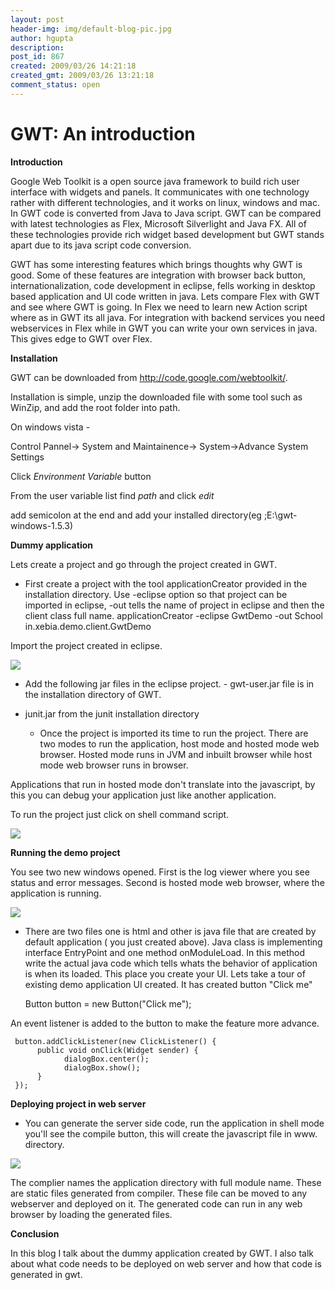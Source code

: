 ```yaml
---
layout: post
header-img: img/default-blog-pic.jpg
author: hgupta
description: 
post_id: 867
created: 2009/03/26 14:21:18
created_gmt: 2009/03/26 13:21:18
comment_status: open
---
```


# GWT: An introduction

**Introduction**

Google Web Toolkit is a open source java framework to build rich user interface with widgets and panels. It communicates with one technology rather with different technologies, and it works on linux, windows and mac. In GWT code is converted from Java to Java script. GWT can be compared with latest technologies as Flex, Microsoft Silverlight and Java FX. All of these technologies provide rich widget based development but GWT stands apart due to its java script code conversion.

GWT has some interesting features which brings thoughts why GWT is good. Some of these features are integration with browser back button, internationalization, code development in eclipse, fells working in desktop based application and UI code written in java.  Lets compare Flex with GWT and see where GWT is going. In Flex we need to learn new Action script where as in GWT its all java. For integration with backend services you need webservices in Flex while in GWT you can write your own services in java. This gives edge to GWT over Flex.

**Installation**

GWT can be downloaded from <http://code.google.com/webtoolkit/>.

Installation is simple, unzip the downloaded file with some tool such as WinZip, and add the root folder into path.

On windows vista -

Control Pannel-> System and Maintainence-> System->Advance System Settings

Click _Environment Variable_ button

From the user variable list find _path_ and click _edit_

add semicolon at the end and add your installed directory(eg ;E:\gwt-windows-1.5.3)

**Dummy application**

Lets create a project and go through the project created in GWT. 

  * First create a project with the tool applicationCreator provided in the installation directory. Use -eclipse option so that project can be imported in eclipse, -out tells the name of project in eclipse and then the client class full name.
applicationCreator -eclipse GwtDemo -out School in.xebia.demo.client.GwtDemo

Import the project created in eclipse.

![][1]

  * Add the following jar files in the eclipse project.
\- gwt-user.jar file is in the installation directory of GWT.

  * junit.jar from the junit installation directory 
    * Once the project is imported its time to run the project. There are two modes to run the application, host mode and hosted mode web browser. Hosted mode runs in JVM and inbuilt browser while host mode web browser runs in browser.

Applications that run in hosted mode don't translate into the javascript, by this you can debug your application just like another application.

To run the project just click on shell command script.

![][2]

**Running the demo project**

You see two new windows opened. First is the log viewer where you see status and error messages. Second is hosted mode web browser, where the application is running.

![][3]

  * There are two files one is html and other is java file that are created by default application ( you just created above). Java class is implementing interface EntryPoint and one method onModuleLoad. In this method write the actual java code which tells whats the behavior of application is when its loaded. This place you create your UI.
Lets take a tour of existing demo application UI created. It has created button "Click me" 
    
    
    Button button = new Button("Click me");
    

An event listener is added to the button to make the feature more advance. 
    
    
     button.addClickListener(new ClickListener() {
          public void onClick(Widget sender) {
                dialogBox.center();
                dialogBox.show();
          }
     });
    

**Deploying project in web server**

  * You can generate the server side code, run the application in shell mode you'll see the compile button, this will create the javascript file in www. directory.

![][4]

The complier names the application directory with full module name. These are static files generated from compiler. These file can be moved to any webserver and deployed on it. The generated code can run in any web browser by loading the generated files.

**Conclusion**

In this blog I talk about the dummy application created by GWT. I also talk about what code needs to be deployed on web server and how that code is generated in gwt.

   [1]: http://xebee.xebia.in/wp-content/uploads/2009/01/import-in-eclipse.jpg
   [2]: http://xebee.xebia.in/wp-content/uploads/2009/01/eclipse-view.jpg
   [3]: http://xebee.xebia.in/wp-content/uploads/2009/01/result.jpg
   [4]: http://xebee.xebia.in/wp-content/uploads/2009/01/www-directory.jpg